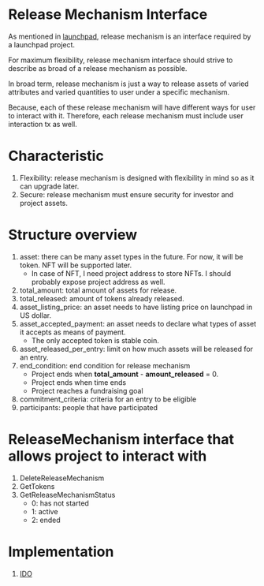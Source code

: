 # Release Mechanism Interface

As mentioned in [launchpad](/x/launchpad/README.md), release mechanism is an interface required by a launchpad project.

For maximum flexibility, release mechanism interface should strive to describe as broad of a release mechanism as possible.

In broad term, release mechanism is just a way to release assets of varied attributes and varied quantities to user under a specific mechanism.

Because, each of these release mechanism will have different ways for user to interact with it. Therefore, each release mechanism must include user interaction tx as well.

# Characteristic
1. Flexibility: release mechanism is designed with flexibility in mind so as it can upgrade later.
1. Secure: release mechanism must ensure security for investor and project assets.

# Structure overview
1. asset: there can be many asset types in the future. For now, it will be token. NFT will be supported later.
    * In case of NFT, I need project address to store NFTs. I should probably expose project address as well.
1. total_amount: total amount of assets for release.
1. total_released: amount of tokens already released.
1. asset_listing_price: an asset needs to have listing price on launchpad in US dollar.
1. asset_accepted_payment: an asset needs to declare what types of asset it accepts as means of payment. 
    * The only accepted token is stable coin.
1. asset_released_per_entry: limit on how much assets will be released for an entry.
1. end_condition: end condition for release mechanism
    * Project ends when __total_amount__ - __amount_released__ = 0.
    * Project ends when time ends
    * Project reaches a fundraising goal
1. commitment_criteria: criteria for an entry to be eligible
1. participants: people that have participated

# ReleaseMechanism interface that allows project to interact with
1. DeleteReleaseMechanism
2. GetTokens
3. GetReleaseMechanismStatus
    * 0: has not started
    * 1: active
    * 2: ended

# Implementation
1. [IDO](/x/ido/README.md) 